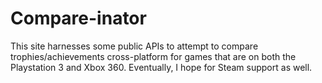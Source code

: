 Compare-inator
==============

This site harnesses some public APIs to attempt to compare trophies/achievements cross-platform for games that are on both the Playstation 3 and Xbox 360. Eventually, I hope for Steam support as well.